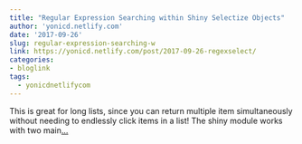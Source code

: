 ```yaml
---
title: "Regular Expression Searching within Shiny Selectize Objects"
author: 'yonicd.netlify.com'
date: '2017-09-26'
slug: regular-expression-searching-w
link: https://yonicd.netlify.com/post/2017-09-26-regexselect/
categories:
- bloglink
tags:
  - yonicdnetlifycom
---
```


This is great for long lists, since you can return multiple item simultaneously without needing to endlessly click items in a list! The shiny module works with two main[... <i class="fas fa-external-link-alt"></i>](https://yonicd.netlify.com/post/2017-09-26-regexselect/)

